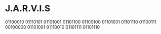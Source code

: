 # J.A.R.V.I.S
 01100010 01110101 01101001 01101100 01100100 01101001 01101110 01100111 00100000 01101001 01110010 01101111 01101110
